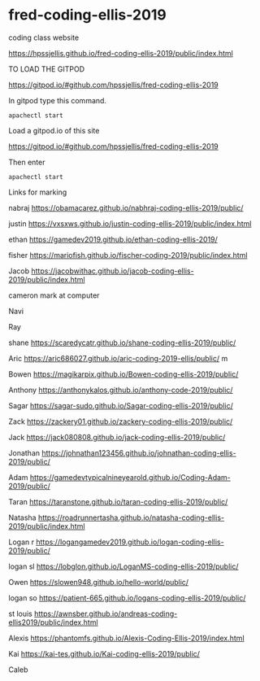 # fred-coding-ellis-2019
coding class website



https://hpssjellis.github.io/fred-coding-ellis-2019/public/index.html



TO LOAD THE GITPOD 

https://gitpod.io/#github.com/hpssjellis/fred-coding-ellis-2019

In gitpod type this command.

```
apachectl start

```






Load a gitpod.io of this site

https://gitpod.io/#github.com/hpssjellis/fred-coding-ellis-2019

Then enter 

```apachectl start```






Links for marking


nabraj  https://obamacarez.github.io/nabhraj-coding-ellis-2019/public/

justin https://vxsxws.github.io/justin-coding-ellis-2019/public/index.html


ethan https://gamedev2019.github.io/ethan-coding-ellis-2019/

fisher  https://mariofish.github.io/fischer-coding-2019/public/index.html

Jacob   https://jacobwithac.github.io/jacob-coding-ellis-2019/public/index.html




cameron mark at computer

Navi 

Ray 

shane https://scaredycatr.github.io/shane-coding-ellis-2019/public/


Aric  https://aric686027.github.io/aric-coding-2019-ellis/public/ m


Bowen   https://magikarpix.github.io/Bowen-coding-ellis-2019/public/


Anthony   https://anthonykalos.github.io/anthony-code-2019/public/


Sagar   https://sagar-sudo.github.io/Sagar-coding-ellis-2019/public/


Zack   https://zackery01.github.io/zackery-coding-ellis-2019/public/



Jack   https://jack080808.github.io/jack-coding-ellis-2019/public/

Jonathan   https://johnathan123456.github.io/johnathan-coding-ellis-2019/public/


Adam   https://gamedevtypicalnineyearold.github.io/Coding-Adam-2019/public/


Taran https://taranstone.github.io/taran-coding-ellis-2019/public/

Natasha   https://roadrunnertasha.github.io/natasha-coding-ellis-2019/public/index.html


Logan r   https://logangamedev2019.github.io/logan-coding-ellis-2019/public/


logan sl  https://lobglon.github.io/LoganMS-coding-ellis-2019/public/ 


Owen  https://slowen948.github.io/hello-world/public/


logan so   https://patient-665.github.io/logans-coding-ellis-2019/public/


st louis  https://awnsber.github.io/andreas-coding-ellis2019/public/index.html


Alexis  https://phantomfs.github.io/Alexis-Coding-Ellis-2019/index.html


Kai   https://kai-tes.github.io/Kai-coding-ellis-2019/public/


Caleb  



